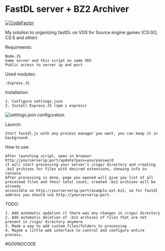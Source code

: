 # FastDL server + BZ2 Archiver
[![CodeFactor](https://www.codefactor.io/repository/github/kolesto65/fastdl-server-and-bz2-archiver/badge)](https://www.codefactor.io/repository/github/kolesto65/fastdl-server-and-bz2-archiver)

My solution to organizing fastDL on VDS for Source engine games (CS:GO, CS:S and other)

Requirments:
```
Node.JS
Game server and this script on same VDS
Public access to server ip and port
```

Used modules:
```
-Express.JS
```


Installation:
```
1. Configure settings.json
2. Install Express.JS (npm i express)
```
<img src="https://github.com/kolesto65/FastDL-BZ2-Archiver/blob/main/settings_config.png?raw=true" alt="settings.json configuration">

Launch:
```
Start fastdl.js with any process manager you want, you can keep it in background.
```

How to use:
```
After launching script, open in browser http://yourserverip:port/update?pass=yourpassword 
it will start processing your server's /csgo/ directory and creating .bz2 archives for files with desired extensions, showing info in console.
After processing is done, page you opened will give you list of all processed files and their total count, created .bz2 archives will be already
accessible on http://yourserverip:port/example.ext.bz2, so for fastdl address you should use http://yourserverip:port.
```

TODO:
```
1. Add automatic updation if there was any changes in /csgo/ directory
2. Add automatic deletion of .bz2 archives of files that are not present in /csgo/ directory anymore
3. Made a way to add custom files/folders to processing
4. Maybe a little web interface to control and configure entire process.
```
#GOVNOCODE
